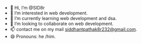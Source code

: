 - 👋 Hi, I’m @SID8r
- 👀 I’m interested in web development.
- 🌱 I’m currently learning web development and dsa.
- 💞️ I’m looking to collaborate on web development.
- 📫 contact me on my mail siddhantpathak8r232@gmail.com.
- 😄 Pronouns: he /him.


<!---
SID8r/SID8r is a ✨ special ✨ repository because its `README.md` (this file) appears on your GitHub profile.
You can click the Preview link to take a look at your changes.
--->
